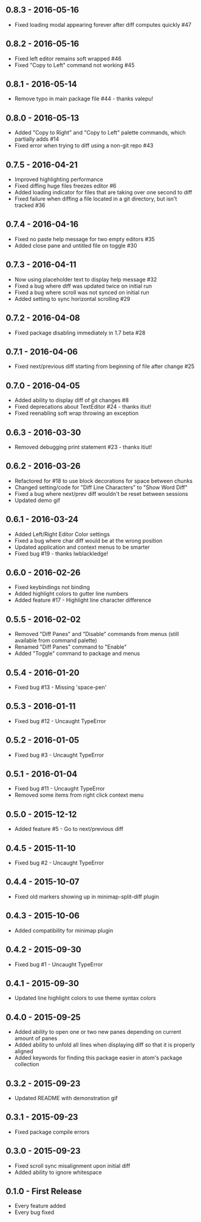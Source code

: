 ## 0.8.3 - 2016-05-16
* Fixed loading modal appearing forever after diff computes quickly #47

## 0.8.2 - 2016-05-16
* Fixed left editor remains soft wrapped #46
* Fixed "Copy to Left" command not working #45

## 0.8.1 - 2016-05-14
* Remove typo in main package file #44 - thanks valepu!

## 0.8.0 - 2016-05-13
* Added "Copy to Right" and "Copy to Left" palette commands, which partially adds #14
* Fixed error when trying to diff using a non-git repo #43

## 0.7.5 - 2016-04-21
* Improved highlighting performance
* Fixed diffing huge files freezes editor #6
* Added loading indicator for files that are taking over one second to diff
* Fixed failure when diffing a file located in a git directory, but isn't tracked #36

## 0.7.4 - 2016-04-16
* Fixed no paste help message for two empty editors #35
* Added close pane and untitled file on toggle #30

## 0.7.3 - 2016-04-11
* Now using placeholder text to display help message #32
* Fixed a bug where diff was updated twice on initial run
* Fixed a bug where scroll was not synced on initial run
* Added setting to sync horizontal scrolling #29

## 0.7.2 - 2016-04-08
* Fixed package disabling immediately in 1.7 beta #28

## 0.7.1 - 2016-04-06
* Fixed next/previous diff starting from beginning of file after change #25

## 0.7.0 - 2016-04-05
* Added ability to display diff of git changes #8
* Fixed deprecations about TextEditor #24 - thanks itiut!
* Fixed reenabling soft wrap throwing an exception

## 0.6.3 - 2016-03-30
* Removed debugging print statement #23 - thanks itiut!

## 0.6.2 - 2016-03-26
* Refactored for #18 to use block decorations for space between chunks
* Changed setting/code for "Diff Line Characters" to "Show Word Diff"
* Fixed a bug where next/prev diff wouldn't be reset between sessions
* Updated demo gif

## 0.6.1 - 2016-03-24
* Added Left/Right Editor Color settings
* Fixed a bug where char diff would be at the wrong position
* Updated application and context menus to be smarter
* Fixed bug #19 - thanks lwblackledge!

## 0.6.0 - 2016-02-26
* Fixed keybindings not binding
* Added highlight colors to gutter line numbers
* Added feature #17 - Highlight line character difference

## 0.5.5 - 2016-02-02
* Removed "Diff Panes" and "Disable" commands from menus (still available from command palette)
* Renamed "Diff Panes" command to "Enable"
* Added "Toggle" command to package and menus

## 0.5.4 - 2016-01-20
* Fixed bug #13 - Missing 'space-pen'

## 0.5.3 - 2016-01-11
* Fixed bug #12 - Uncaught TypeError

## 0.5.2 - 2016-01-05
* Fixed bug #3 - Uncaught TypeError

## 0.5.1 - 2016-01-04
* Fixed bug #11 - Uncaught TypeError
* Removed some items from right click context menu

## 0.5.0 - 2015-12-12
* Added feature #5 - Go to next/previous diff

## 0.4.5 - 2015-11-10
* Fixed bug #2 - Uncaught TypeError

## 0.4.4 - 2015-10-07
* Fixed old markers showing up in minimap-split-diff plugin

## 0.4.3 - 2015-10-06
* Added compatibility for minimap plugin

## 0.4.2 - 2015-09-30
* Fixed bug #1 - Uncaught TypeError

## 0.4.1 - 2015-09-30
* Updated line highlight colors to use theme syntax colors

## 0.4.0 - 2015-09-25
* Added ability to open one or two new panes depending on current amount of panes
* Added ability to unfold all lines when displaying diff so that it is properly aligned
* Added keywords for finding this package easier in atom's package collection

## 0.3.2 - 2015-09-23
* Updated README with demonstration gif

## 0.3.1 - 2015-09-23
* Fixed package compile errors

## 0.3.0 - 2015-09-23
* Fixed scroll sync misalignment upon initial diff
* Added ability to ignore whitespace

## 0.1.0 - First Release
* Every feature added
* Every bug fixed
